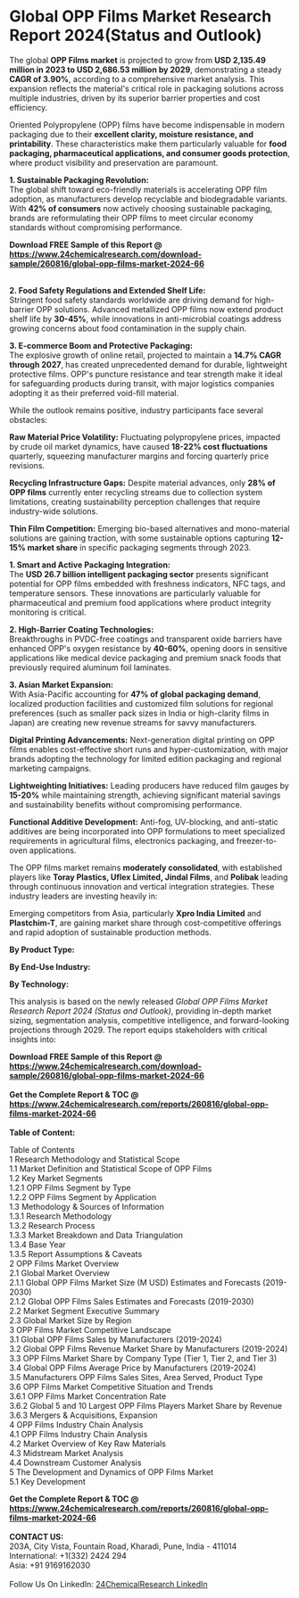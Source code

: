 <h1>Global OPP Films Market Research Report 2024(Status and Outlook)</h1><p>The global <strong>OPP Films market</strong> is projected to grow from <strong>USD 2,135.49 million in 2023 to USD 2,686.53 million by 2029</strong>, demonstrating a steady <strong>CAGR of 3.90%</strong>, according to a comprehensive market analysis. This expansion reflects the material's critical role in packaging solutions across multiple industries, driven by its superior barrier properties and cost efficiency.</p><p>Oriented Polypropylene (OPP) films have become indispensable in modern packaging due to their <strong>excellent clarity, moisture resistance, and printability</strong>. These characteristics make them particularly valuable for <strong>food packaging, pharmaceutical applications, and consumer goods protection</strong>, where product visibility and preservation are paramount.</p><p><strong>1. Sustainable Packaging Revolution:</strong><br>
The global shift toward eco-friendly materials is accelerating OPP film adoption, as manufacturers develop recyclable and biodegradable variants. With <strong>42% of consumers</strong> now actively choosing sustainable packaging, brands are reformulating their OPP films to meet circular economy standards without compromising performance.</p><div><b>Download FREE Sample of this Report @ 
            <a href="https://www.24chemicalresearch.com/download-sample/260816/global-opp-films-market-2024-66">
            https://www.24chemicalresearch.com/download-sample/260816/global-opp-films-market-2024-66</a></b></div><br><p><strong>2. Food Safety Regulations and Extended Shelf Life:</strong><br>
Stringent food safety standards worldwide are driving demand for high-barrier OPP solutions. Advanced metallized OPP films now extend product shelf life by <strong>30-45%</strong>, while innovations in anti-microbial coatings address growing concerns about food contamination in the supply chain.</p><p><strong>3. E-commerce Boom and Protective Packaging:</strong><br>
The explosive growth of online retail, projected to maintain a <strong>14.7% CAGR through 2027</strong>, has created unprecedented demand for durable, lightweight protective films. OPP's puncture resistance and tear strength make it ideal for safeguarding products during transit, with major logistics companies adopting it as their preferred void-fill material.</p><p>While the outlook remains positive, industry participants face several obstacles:</p><p><strong>Raw Material Price Volatility:</strong> Fluctuating polypropylene prices, impacted by crude oil market dynamics, have caused <strong>18-22% cost fluctuations</strong> quarterly, squeezing manufacturer margins and forcing quarterly price revisions.</p><p><strong>Recycling Infrastructure Gaps:</strong> Despite material advances, only <strong>28% of OPP films</strong> currently enter recycling streams due to collection system limitations, creating sustainability perception challenges that require industry-wide solutions.</p><p><strong>Thin Film Competition:</strong> Emerging bio-based alternatives and mono-material solutions are gaining traction, with some sustainable options capturing <strong>12-15% market share</strong> in specific packaging segments through 2023.</p><p><strong>1. Smart and Active Packaging Integration:</strong><br>
The <strong>USD 26.7 billion intelligent packaging sector</strong> presents significant potential for OPP films embedded with freshness indicators, NFC tags, and temperature sensors. These innovations are particularly valuable for pharmaceutical and premium food applications where product integrity monitoring is critical.</p><p><strong>2. High-Barrier Coating Technologies:</strong><br>
Breakthroughs in PVDC-free coatings and transparent oxide barriers have enhanced OPP's oxygen resistance by <strong>40-60%</strong>, opening doors in sensitive applications like medical device packaging and premium snack foods that previously required aluminum foil laminates.</p><p><strong>3. Asian Market Expansion:</strong><br>
With Asia-Pacific accounting for <strong>47% of global packaging demand</strong>, localized production facilities and customized film solutions for regional preferences (such as smaller pack sizes in India or high-clarity films in Japan) are creating new revenue streams for savvy manufacturers.</p><p><strong>Digital Printing Advancements:</strong> Next-generation digital printing on OPP films enables cost-effective short runs and hyper-customization, with major brands adopting the technology for limited edition packaging and regional marketing campaigns.</p><p><strong>Lightweighting Initiatives:</strong> Leading producers have reduced film gauges by <strong>15-20%</strong> while maintaining strength, achieving significant material savings and sustainability benefits without compromising performance.</p><p><strong>Functional Additive Development:</strong> Anti-fog, UV-blocking, and anti-static additives are being incorporated into OPP formulations to meet specialized requirements in agricultural films, electronics packaging, and freezer-to-oven applications.</p><p>The OPP films market remains <strong>moderately consolidated</strong>, with established players like <strong>Toray Plastics, Uflex Limited, Jindal Films</strong>, and <strong>Polibak</strong> leading through continuous innovation and vertical integration strategies. These industry leaders are investing heavily in:</p><p>Emerging competitors from Asia, particularly <strong>Xpro India Limited</strong> and <strong>Plastchim-T</strong>, are gaining market share through cost-competitive offerings and rapid adoption of sustainable production methods.</p><p><strong>By Product Type:</strong></p><p><strong>By End-Use Industry:</strong></p><p><strong>By Technology:</strong></p><p>This analysis is based on the newly released <em>Global OPP Films Market Research Report 2024 (Status and Outlook)</em>, providing in-depth market sizing, segmentation analysis, competitive intelligence, and forward-looking projections through 2029. The report equips stakeholders with critical insights into:</p><div><b>Download FREE Sample of this Report @ 
            <a href="https://www.24chemicalresearch.com/download-sample/260816/global-opp-films-market-2024-66">
            https://www.24chemicalresearch.com/download-sample/260816/global-opp-films-market-2024-66</a></b></div><br><div><b>Get the Complete Report & TOC @ 
            <a href="https://www.24chemicalresearch.com/reports/260816/global-opp-films-market-2024-66">
            https://www.24chemicalresearch.com/reports/260816/global-opp-films-market-2024-66</a></b></div><br>
            <b>Table of Content:</b><p>Table of Contents<br />
1 Research Methodology and Statistical Scope<br />
1.1 Market Definition and Statistical Scope of OPP Films<br />
1.2 Key Market Segments<br />
1.2.1 OPP Films Segment by Type<br />
1.2.2 OPP Films Segment by Application<br />
1.3 Methodology & Sources of Information<br />
1.3.1 Research Methodology<br />
1.3.2 Research Process<br />
1.3.3 Market Breakdown and Data Triangulation<br />
1.3.4 Base Year<br />
1.3.5 Report Assumptions & Caveats<br />
2 OPP Films Market Overview<br />
2.1 Global Market Overview<br />
2.1.1 Global OPP Films Market Size (M USD) Estimates and Forecasts (2019-2030)<br />
2.1.2 Global OPP Films Sales Estimates and Forecasts (2019-2030)<br />
2.2 Market Segment Executive Summary<br />
2.3 Global Market Size by Region<br />
3 OPP Films Market Competitive Landscape<br />
3.1 Global OPP Films Sales by Manufacturers (2019-2024)<br />
3.2 Global OPP Films Revenue Market Share by Manufacturers (2019-2024)<br />
3.3 OPP Films Market Share by Company Type (Tier 1, Tier 2, and Tier 3)<br />
3.4 Global OPP Films Average Price by Manufacturers (2019-2024)<br />
3.5 Manufacturers OPP Films Sales Sites, Area Served, Product Type<br />
3.6 OPP Films Market Competitive Situation and Trends<br />
3.6.1 OPP Films Market Concentration Rate<br />
3.6.2 Global 5 and 10 Largest OPP Films Players Market Share by Revenue<br />
3.6.3 Mergers & Acquisitions, Expansion<br />
4 OPP Films Industry Chain Analysis<br />
4.1 OPP Films Industry Chain Analysis<br />
4.2 Market Overview of Key Raw Materials<br />
4.3 Midstream Market Analysis<br />
4.4 Downstream Customer Analysis<br />
5 The Development and Dynamics of OPP Films Market <br />
5.1 Key Development</p><div><b>Get the Complete Report & TOC @ 
            <a href="https://www.24chemicalresearch.com/reports/260816/global-opp-films-market-2024-66">
            https://www.24chemicalresearch.com/reports/260816/global-opp-films-market-2024-66</a></b></div><br><b>CONTACT US:</b><br>
            203A, City Vista, Fountain Road, Kharadi, Pune, India - 411014<br>
            International: +1(332) 2424 294<br>
            Asia: +91 9169162030 <br><br>
            Follow Us On LinkedIn: <a href="https://www.linkedin.com/company/24chemicalresearch/">24ChemicalResearch LinkedIn</a>